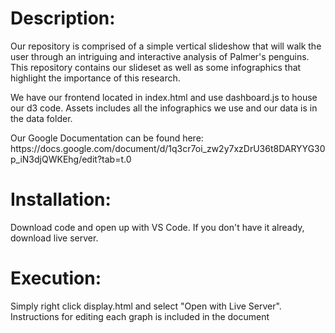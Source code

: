 <h1>Description:</h1>
<p>Our repository is comprised of a simple vertical slideshow that will walk the user through an intriguing and interactive analysis of Palmer's penguins. This repository contains our slideset as well as some infographics that highlight the importance of this research.</p>
<p>We have our frontend located in index.html and use dashboard.js to house our d3 code. Assets includes all the infographics we use and our data is in the data folder.</p>
<p>Our Google Documentation can be found here: https://docs.google.com/document/d/1q3cr7oi_zw2y7xzDrU36t8DARYYG30p_iN3djQWKEhg/edit?tab=t.0</p>
<h1>Installation:</h1>
<p>Download code and open up with VS Code. If you don't have it already, download live server.</p>
<h1>Execution:</h1>
<p>Simply right click display.html and select "Open with Live Server". Instructions for editing each graph is included in the document</p>